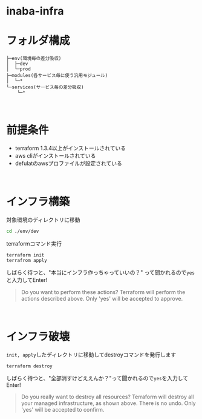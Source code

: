 # inaba-infra
# フォルダ構成
```
├─env(環境毎の差分吸収)
│  ├─dev
│  └─prod
├─modules(各サービス毎に使う汎用モジュール)
│  └─*
└─services(サービス毎の差分吸収)
    └─*
```

<br>

# 前提条件
* terraform 1.3.4以上がインストールされている
* aws cliがインストールされている
* defulatのawsプロファイルが設定されている

<br>

# インフラ構築
対象環境のディレクトリに移動
```bash
cd ./env/dev
```

terraformコマンド実行

```
terraform init
terrafrom apply
```

しばらく待つと、"本当にインフラ作っちゃっていいの？" って聞かれるので`yes`と入力してEnter!
> Do you want to perform these actions?
  Terraform will perform the actions described above.
  Only 'yes' will be accepted to approve.

<br>

# インフラ破壊
 `init, apply`したディレクトリに移動してdestroyコマンドを発行します

 ```
 terraform destroy
 ```

しばらく待つと、"全部消すけどええんか？"って聞かれるので`yes`を入力してEnter!
> Do you really want to destroy all resources?
  Terraform will destroy all your managed infrastructure, as shown above.
  There is no undo. Only 'yes' will be accepted to confirm.
 
